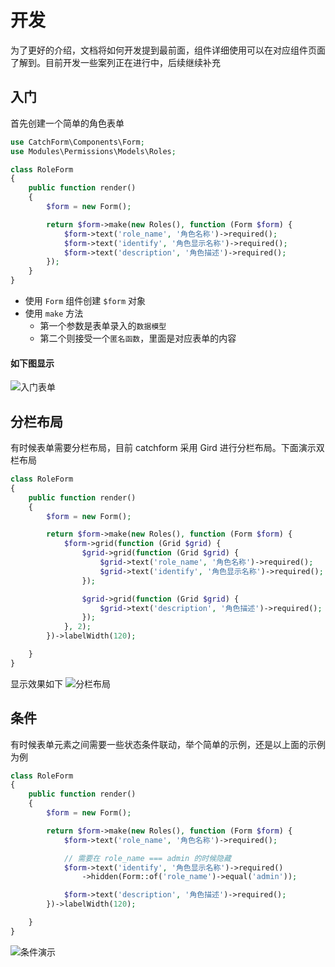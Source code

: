 # 开发

为了更好的介绍，文档将如何开发提到最前面，组件详细使用可以在对应组件页面了解到。目前开发一些案列正在进行中，后续继续补充

## 入门

首先创建一个简单的角色表单

```php
use CatchForm\Components\Form;
use Modules\Permissions\Models\Roles;

class RoleForm
{
    public function render()
    {
        $form = new Form();

        return $form->make(new Roles(), function (Form $form) {
            $form->text('role_name', '角色名称')->required();
            $form->text('identify', '角色显示名称')->required();
            $form->text('description', '角色描述')->required();
        });
    }
}
```

- 使用 `Form` 组件创建 `$form` 对象
- 使用 `make` 方法
  - 第一个参数是表单录入的`数据模型`
  - 第二个则接受一个`匿名函数`，里面是对应表单的内容

#### 如下图显示

![入门表单](/docs/assets/images/roleform.png)

## 分栏布局

有时候表单需要分栏布局，目前 catchform 采用 Gird 进行分栏布局。下面演示双栏布局

```php
class RoleForm
{
    public function render()
    {
        $form = new Form();

        return $form->make(new Roles(), function (Form $form) {
            $form->grid(function (Grid $grid) {
                $grid->grid(function (Grid $grid) {
                    $grid->text('role_name', '角色名称')->required();
                    $grid->text('identify', '角色显示名称')->required();
                });

                $grid->grid(function (Grid $grid) {
                    $grid->text('description', '角色描述')->required();
                });
            }, 2);
        })->labelWidth(120);

    }
}
```

显示效果如下
![分栏布局](/docs/assets/images/gird.jpg)

## 条件

有时候表单元素之间需要一些状态条件联动，举个简单的示例，还是以上面的示例为例

```php
class RoleForm
{
    public function render()
    {
        $form = new Form();

        return $form->make(new Roles(), function (Form $form) {
            $form->text('role_name', '角色名称')->required();

            // 需要在 role_name === admin 的时候隐藏
            $form->text('identify', '角色显示名称')->required()
                ->hidden(Form::of('role_name')->equal('admin'));

            $form->text('description', '角色描述')->required();
        })->labelWidth(120);

    }
}
```

![条件演示](/docs/assets/images/condition.gif)
